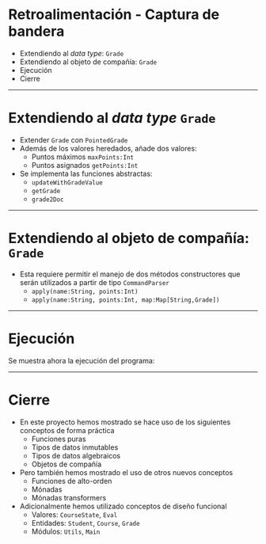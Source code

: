 # Retroalimentación - Captura de bandera

* Extendiendo al *data type*: `Grade`
* Extendiendo al objeto de compañía: `Grade`
* Ejecución
* Cierre

---

# Extendiendo al *data type* `Grade`

* Extender `Grade` con `PointedGrade`
* Además de los valores heredados, añade dos valores:
  * Puntos máximos `maxPoints:Int`
  * Puntos asignados `getPoints:Int`
* Se implementa las funciones abstractas:
  * `updateWithGradeValue`
  * `getGrade`
  * `grade2Doc`

---

# Extendiendo al objeto de compañía: `Grade`

* Esta requiere permitir el manejo de dos métodos constructores que serán utilizados a partir de tipo `CommandParser`
  * `apply(name:String, points:Int)`
  * `apply(name:String, points:Int, map:Map[String,Grade])`

---

# Ejecución

Se muestra ahora la ejecución del programa:

---

# Cierre

* En este proyecto hemos mostrado se hace uso de los siguientes conceptos de forma práctica
  * Funciones puras
  * Tipos de datos inmutables
  * Tipos de datos algebraicos
  * Objetos de compañía
* Pero también hemos mostrado el uso de otros nuevos conceptos
  * Funciones de alto-orden
  * Mónadas
  * Mónadas transformers
* Adicionalmente hemos utilizado conceptos de diseño funcional
  * Valores: `CourseState`, `Eval`
  * Entidades:  `Student`, `Course`, `Grade`
  * Módulos: `Utils`, `Main`